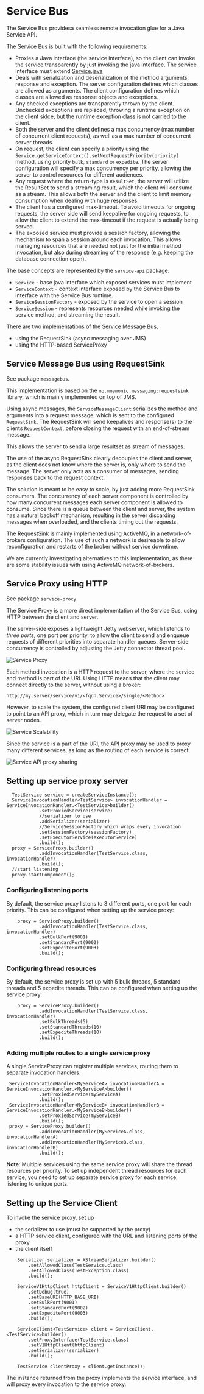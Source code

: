# Service Bus

The Service Bus providesa seamless remote invocation glue for a Java Service API.

The Service Bus is built with the following requirements:
* Proxies a Java interface (the service interface), so the client can invoke the 
service transparently by just invoking the java interface. The service interface
must extend [Service.java](../service-api/src/main/java/no/mnemonic/services/common/api/Service.java)
* Deals with serialization and deserialization of the method arguments, response and exception.
The server configuration defines which classes are allowed as arguments. 
The client configuration defines which classes are allowed as response objects and exceptions.
* Any checked exceptions are transparently thrown by the client. Unchecked exceptions are replaced,
  throwing a runtime exception on the client sidce, but the runtime exception class is not carried to the client.
* Both the server and the client defines a max concurrency (max number of concurrent client requests),
as well as a max number of concurrent server threads.
* On request, the client can specify a priority using the `Service.getServiceContext().setNextRequestPriority(priority)`
method, using priority `bulk`, `standard` or `expedite`.
The server configuration will specify a max concurrency per priority, allowing the
server to control resources for different audiences.
* Any request where the return-type is `ResultSet`, the server will utilize the ResultSet to send
a streaming result, which the client will consume as a stream. This allows both the server
and the client to limit memory consumption when dealing with huge responses.
* The client has a configured max-timeout. To avoid timeouts for ongoing requests, the server side
will send keepalive for ongoing requests, to allow the client to extend the max-timeout
if the request is actually being served.
* The exposed service must provide a session factory, allowing the mechanism
to span a session around each invocation. This allows managing resources that are needed
not just for the initial method invocation, but also during streaming of the response 
(e.g. keeping the database connection open).

The base concepts are represented by the `service-api` package:
* `Service` - base java interface which exposed services must implement
* `ServiceContext` - context interface exposed by the Service Bus to interface with the Service Bus runtime.
* `ServiceSessionFactory` - exposed by the service to open a session
* `ServiceSession` - represents resources needed while invoking the service method, and streaming the result.

There are two implementations of the Service Message Bus, 
* using the RequestSink (async messaging over JMS)
* using the HTTP-based ServiceProxy

## Service Message Bus using RequestSink

See package `messagebus`.

This implementation is based on the `no.mnemonic.messaging:requestsink`
library, which is mainly implemented on top of JMS.

Using async messages, the `ServiceMessageClient` serializes the 
method and arguments into a request message, which is sent to the configured `RequestSink`.
The RequestSink will send keepalives and response(s) to the 
clients `RequestContext`, before closing the request with an end-of-stream message.

This allows the server to send a large resultset as stream of messages.

The use of the async RequestSink clearly decouples the client and server, 
as the client does not know where the server is, only where to send the message.
The server only acts as a consumer of messages, sending responses back to the request context.

The solution is meant to be easy to scale, by just adding more RequestSink consumers.
The concurrency of each server component is controlled by how many concurrent messages
each server component is allowed to consume.
Since there is a queue between the client and server, the system has a natural
backoff mechanism, resulting in the server discarding messages when overloaded, 
and the clients timing out the requests.

The RequestSink is mainly implemented using ActiveMQ, in a network-of-brokers configuration.
The use of such a network is desireable to allow reconfiguration and restarts
of the broker without service downtime.

We are currently investigating alternatives to this implementation,
as there are some stability issues with using ActiveMQ network-of-brokers.

## Service Proxy using HTTP

See package `service-proxy`.

The Service Proxy is a more direct implementation of the Service Bus, 
using HTTP between the client and server.

The server-side exposes a lightweight Jetty webserver, which listends to _three ports_,
one port per priority, to allow the client to send and enqueue requests
of different priorities into separate handler queues.
Server-side concurrency is controlled by adjusting the Jetty connector thread pool.

![Service Proxy](SERVICE-PROXY.png)

Each method invocation is a HTTP request to the server, 
where the service and method is part of the URI.
Using HTTP means that the client may connect directly to the server, without using a broker:
```
http://my.server/service/v1/<fqdn.Service>/single/<Method>
```

However, to scale the system, the configured client URI may be configured
to point to an API proxy, which in turn may delegate the request
to a set of server nodes.

![Service Scalability](SERVICE-PROXY-SCALE.png)

Since the service is a part of the URI, the API proxy may be used to proxy
many different services, as long as the routing of each service is correct.

![Service API proxy sharing](SERVICE-PROXY-MULTI.png)

## Setting up service proxy server
```
  TestService service = createServiceInstance();
  ServiceInvocationHandler<TestService> invocationHandler = ServiceInvocationHandler.<TestService>builder()
            .setProxiedService(service)
            //serializer to use
            .addSerializer(serializer)
            //ServiceSessionFactory which wraps every invocation
            .setSessionFactory(sessionFactory) 
            .setExecutorService(executorService)
            .build();
  proxy = ServiceProxy.builder()
            .addInvocationHandler(TestService.class, invocationHandler)
            .build();
  //start listening         
  proxy.startComponent();            
```

### Configuring listening ports

By default, the service proxy listens to 3 different ports, one port for each priority.
This can be configured when setting up the service proxy:
```
    proxy = ServiceProxy.builder()
            .addInvocationHandler(TestService.class, invocationHandler)
            .setBulkPort(9001)
            .setStandardPort(9002)
            .setExpeditePort(9003)
            .build();
```

### Configuring thread resources

By default, the service proxy is set up with 5 bulk threads, 5 standard threads
and 5 expedite threads. This can be configured when setting up the service proxy:

```
    proxy = ServiceProxy.builder()
            .addInvocationHandler(TestService.class, invocationHandler)
            .setBulkThreads(5)
            .setStandardThreads(10)
            .setExpediteThreads(10)
            .build();
```

### Adding multiple routes to a single service proxy

A single ServiceProxy can register multiple services, routing them to 
separate invocation handlers.

```
 ServiceInvocationHandler<MyServiceA> invocationHandlerA = ServiceInvocationHandler.<MyServiceA>builder()
            .setProxiedService(myServiceA)
            .build();
 ServiceInvocationHandler<MyServiceB> invocationHandlerB = ServiceInvocationHandler.<MyServiceB>builder()
            .setProxiedService(myServiceB)
            .build();
 proxy = ServiceProxy.builder()
            .addInvocationHandler(MyServiceA.class, invocationHandlerA)
            .addInvocationHandler(MyServiceB.class, invocationHandlerB)
            .build();
```

**Note**: Multiple services using the same service proxy will share
the thread resources per priority.
To set up independent thread resources for each service, you need to set up
separate service proxy for each service, listening to unique ports.

## Setting up the Service Client

To invoke the service proxy, set up 
- the serializer to use (must be supported by the proxy)
- a HTTP service client, configured with the URL and listening ports of the proxy
- the client itself

```
    Serializer serializer = XStreamSerializer.builder()
        .setAllowedClass(TestService.class)
        .setAllowedClass(TestException.class)
        .build();

    ServiceV1HttpClient httpClient = ServiceV1HttpClient.builder()
        .setDebug(true)
        .setBaseURI(HTTP_BASE_URI)
        .setBulkPort(9001)
        .setStandardPort(9002)
        .setExpeditePort(9003)
        .build();

    ServiceClient<TestService> client = ServiceClient.<TestService>builder()
        .setProxyInterface(TestService.class)
        .setV1HttpClient(httpClient)
        .setSerializer(serializer)
        .build();
        
    TestService clientProxy = client.getInstance();
```

The instance returned from the proxy implements the service interface, 
and will proxy every invocation to the service proxy.

